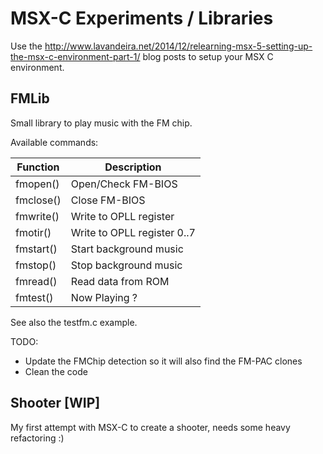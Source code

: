 # MSX-C Experiments / Libraries

Use the http://www.lavandeira.net/2014/12/relearning-msx-5-setting-up-the-msx-c-environment-part-1/ blog posts to setup your MSX C environment.


## FMLib
Small library to play music with the FM chip.

Available commands:

| Function | Description |
| ------------ | ------------ |
| fmopen() | Open/Check FM-BIOS |
| fmclose() | Close FM-BIOS |
| fmwrite() | Write to OPLL register |
| fmotir() | Write to OPLL register 0..7 |
| fmstart() | Start background music |
| fmstop() | Stop background music |
| fmread() | Read data from ROM |
| fmtest() | Now Playing ? |

See also the testfm.c example.

TODO:
- Update the FMChip detection so it will also find the FM-PAC clones
- Clean the code

## Shooter [WIP]
My first attempt with MSX-C to create a shooter, needs some heavy refactoring :)
